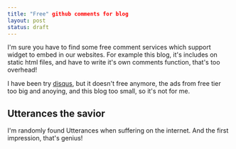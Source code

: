 ```yaml
---
title: "Free" github comments for blog
layout: post
status: draft
---
```


I'm sure you have to find some free comment services which support widget to embed in our websites. For example this blog, it's includes on static html files, and have to write it's own comments function, that's too overhead!

I have been try [disqus](https://disqus.com), but it doesn't free anymore, the ads from free tier too big and anoying, and this blog too small, so it's not for me.

## Utterances the savior

I'm randomly found Utterances when suffering on the internet. And the first impression, that's genius!




